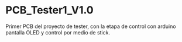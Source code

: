 # PCB_Tester1_V1.0
Primer PCB del proyecto de tester, con la etapa de control con arduino pantalla OLED y control por medio de stick.
